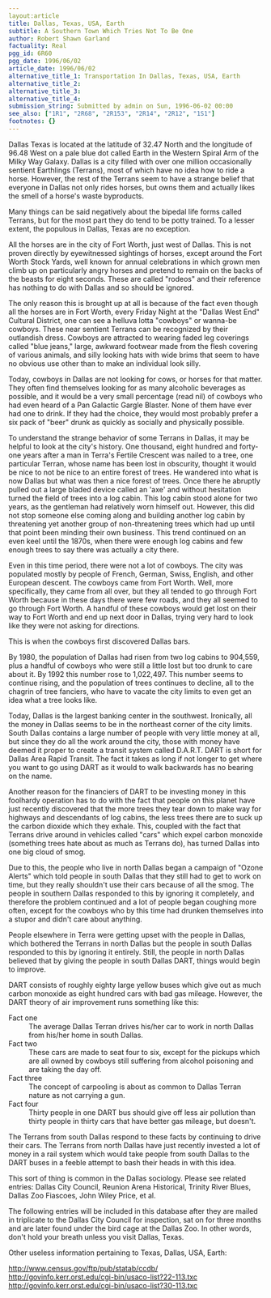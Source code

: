 ```yaml
---
layout:article
title: Dallas, Texas, USA, Earth
subtitle: A Southern Town Which Tries Not To Be One
author: Robert Shawn Garland
factuality: Real
pgg_id: 6R60
pgg_date: 1996/06/02
article_date: 1996/06/02
alternative_title_1: Transportation In Dallas, Texas, USA, Earth
alternative_title_2: 
alternative_title_3: 
alternative_title_4: 
submission_string: Submitted by admin on Sun, 1996-06-02 00:00
see_also: ["1R1", "2R68", "2R153", "2R14", "2R12", "1S1"]
footnotes: {}
---
```

<div>
<p>Dallas Texas is located at the latitude of 32.47 North and the longitude of 96.48 West on a pale blue dot called Earth in the Western Spiral Arm of the Milky Way Galaxy. Dallas is a city filled with over one million occasionally sentient Earthlings (Terrans), most of which have no idea how to ride a horse. However, the rest of the Terrans seem to have a strange belief that everyone in Dallas not only rides horses, but owns them and actually likes the smell of a horse's waste byproducts.</p>
<p>Many things can be said negatively about the bipedal life forms called Terrans, but for the most part they do tend to be potty trained. To a lesser extent, the populous in Dallas, Texas are no exception.</p>
<p>All the horses are in the city of Fort Worth, just west of Dallas. This is not proven directly by eyewitnessed sightings of horses, except around the Fort Worth Stock Yards, well known for annual celebrations in which grown men climb up on particularly angry horses and pretend to remain on the backs of the beasts for eight seconds. These are called "rodeos" and their reference has nothing to do with Dallas and so should be ignored.</p>
<p>The only reason this is brought up at all is because of the fact even though all the horses are in Fort Worth, every Friday Night at the "Dallas West End" Cultural District, one can see a helluva lotta "cowboys" or wanna-be cowboys. These near sentient Terrans can be recognized by their outlandish dress. Cowboys are attracted to wearing faded leg coverings called "blue jeans," large, awkward footwear made from the flesh covering of various animals, and silly looking hats with wide brims that seem to have no obvious use other than to make an individual look silly.</p>
<p>Today, cowboys in Dallas are not looking for cows, or horses for that matter. They often find themselves looking for as many alcoholic beverages as possible, and it would be a very small percentage (read nil) of cowboys who had even heard of a Pan Galactic Gargle Blaster. None of them have ever had one to drink. If they had the choice, they would most probably prefer a six pack of "beer" drunk as quickly as socially and physically possible.</p>
<p>To understand the strange behavior of some Terrans in Dallas, it may be helpful to look at the city's history. One thousand, eight hundred and forty-one years after a man in Terra's Fertile Crescent was nailed to a tree, one particular Terran, whose name has been lost in obscurity, thought it would be nice to not be nice to an entire forest of trees. He wandered into what is now Dallas but what was then a nice forest of trees. Once there he abruptly pulled out a large bladed device called an 'axe' and without hesitation turned the field of trees into a log cabin. This log cabin stood alone for two years, as the gentleman had relatively worn himself out. However, this did not stop someone else coming along and building another log cabin by threatening yet another group of non-threatening trees which had up until that point been minding their own business. This trend continued on an even keel until the 1870s, when there were enough log cabins and few enough trees to say there was actually a city there.</p>
<p>Even in this time period, there were not a lot of cowboys. The city was populated mostly by people of French, German, Swiss, English, and other European descent. The cowboys came from Fort Worth. Well, more specifically, they came from all over, but they all tended to go through Fort Worth because in these days there were few roads, and they all seemed to go through Fort Worth. A handful of these cowboys would get lost on their way to Fort Worth and end up next door in Dallas, trying very hard to look like they were not asking for directions.</p>
<p>This is when the cowboys first discovered Dallas bars.</p>
<p>By 1980, the population of Dallas had risen from two log cabins to 904,559, plus a handful of cowboys who were still a little lost but too drunk to care about it. By 1992 this number rose to 1,022,497. This number seems to continue rising, and the population of trees continues to decline, all to the chagrin of tree fanciers, who have to vacate the city limits to even get an idea what a tree looks like.</p>
<p>Today, Dallas is the largest banking center in the southwest. Ironically, all the money in Dallas seems to be in the northeast corner of the city limits. South Dallas contains a large number of people with very little money at all, but since they do all the work around the city, those with money have deemed it proper to create a transit system called D.A.R.T. DART is short for Dallas Area Rapid Transit. The fact it takes as long if not longer to get where you want to go using DART as it would to walk backwards has no bearing on the name.</p>
<p>Another reason for the financiers of DART to be investing money in this foolhardy operation has to do with the fact that people on this planet have just recently discovered that the more trees they tear down to make way for highways and descendants of log cabins, the less trees there are to suck up the carbon dioxide which they exhale. This, coupled with the fact that Terrans drive around in vehicles called "cars" which expel carbon monoxide (something trees hate about as much as Terrans do), has turned Dallas into one big cloud of smog.</p>
<p>Due to this, the people who live in north Dallas began a campaign of "Ozone Alerts" which told people in south Dallas that they still had to get to work on time, but they really shouldn't use their cars because of all the smog. The people in southern Dallas responded to this by ignoring it completely, and therefore the problem continued and a lot of people began coughing more often, except for the cowboys who by this time had drunken themselves into a stupor and didn't care about anything.</p>
<p>People elsewhere in Terra were getting upset with the people in Dallas, which bothered the Terrans in north Dallas but the people in south Dallas responded to this by ignoring it entirely. Still, the people in north Dallas believed that by giving the people in south Dallas DART, things would begin to improve.</p>
<p>DART consists of roughly eighty large yellow buses which give out as much carbon monoxide as eight hundred cars with bad gas mileage. However, the DART theory of air improvement runs something like this:</p>
<dl compact>
<dt>Fact one</dt>
<dd>The average Dallas Terran drives his/her car to work in north Dallas from his/her home in south Dallas.</dd>
<dt>Fact two</dt>
<dd>These cars are made to seat four to six, except for the pickups which are all owned by cowboys still suffering from alcohol poisoning and are taking the day off.</dd>
<dt>Fact three</dt>
<dd>The concept of carpooling is about as common to Dallas Terran nature as not carrying a gun.</dd>
<dt>Fact four</dt>
<dd>Thirty people in one DART bus should give off less air pollution than thirty people in thirty cars that have better gas mileage, but doesn't.</dd>
</dl>
<p>The Terrans from south Dallas respond to these facts by continuing to drive their cars. The Terrans from north Dallas have just recently invested a lot of money in a rail system which would take people from south Dallas to the DART buses in a feeble attempt to bash their heads in with this idea.</p>
<p>This sort of thing is common in the Dallas sociology. Please see related entries: Dallas City Council, Reunion Arena Historical, Trinity River Blues, Dallas Zoo Fiascoes, John Wiley Price, et al.</p>
<p>The following entries will be included in this database after they are mailed in triplicate to the Dallas City Council for inspection, sat on for three months and are later found under the bird cage at the Dallas Zoo. In other words, don't hold your breath unless you visit Dallas, Texas.</p>
<p>Other useless information pertaining to Texas, Dallas, USA, Earth:</p>
<p><a href="https://web.archive.org/web/20130206000553/http://www.census.gov/ftp/pub/statab/ccdb/">http://www.census.gov/ftp/pub/statab/ccdb/</a> <a href="https://web.archive.org/web/20130206000553/http://govinfo.kerr.orst.edu/cgi-bin/usaco-list?22-113.txc">http://govinfo.kerr.orst.edu/cgi-bin/usaco-list?22-113.txc</a> <a href="https://web.archive.org/web/20130206000553/http://govinfo.kerr.orst.edu/cgi-bin/usaco-list?30-113.txc">http://govinfo.kerr.orst.edu/cgi-bin/usaco-list?30-113.txc</a></p>
</div>
